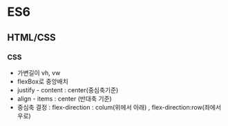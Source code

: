 # ES6
## HTML/CSS
### CSS
+ 가변길이 vh, vw
+ flexBox로 중앙배치
+ justify - content : center(중심축기준)
+ align - items : center (반대축 기준)
+ 중심축 결정 : flex-direction : colum(위에서 아래)
, flex-direction:row(좌에서 우로)